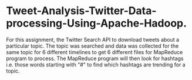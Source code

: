 # Tweet-Analysis-Twitter-Data-processing-Using-Apache-Hadoop.

For this assignment, the Twitter Search API to download tweets about a particular topic. The topic was searched and data was collected for the same topic for 6 different timelines to get 6 different files for MapReduce program to process. The MapReduce program will then look for hashtags i.e. those words starting with "#" to find which hashtags are trending for a topic.
